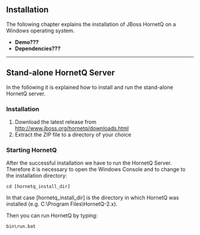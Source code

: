 ## Installation

The following chapter explains the installation of JBoss HornetQ on a Windows operating system.

* **Demo???**
* **Dependencies???**

----------

## Stand-alone HornetQ Server
In the following it is explained how to install and run the stand-alone HornetQ server.

### Installation
 1. Download the latest release from http://www.jboss.org/hornetq/downloads.html
 2. Extract the ZIP file to a directory of your choice

### Starting HornetQ
After the successful installation we have to run the HornetQ Server. Therefore it is necessary to open the Windows Console and to change to the installation directory:

    cd [hornetq_install_dir]

In that case [hornetq_install_dir] is the directory in which HornetQ was installed (e.g. C:\Program Files\HornetQ-2.x). 

Then you can run HornetQ by typing:

    bin\run.bat
